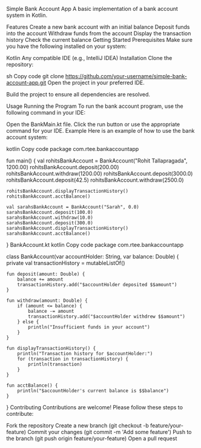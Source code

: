 Simple Bank Account App
A basic implementation of a bank account system in Kotlin.

Features
Create a new bank account with an initial balance
Deposit funds into the account
Withdraw funds from the account
Display the transaction history
Check the current balance
Getting Started
Prerequisites
Make sure you have the following installed on your system:

Kotlin
Any compatible IDE (e.g., IntelliJ IDEA)
Installation
Clone the repository:

sh
Copy code
git clone https://github.com/your-username/simple-bank-account-app.git
Open the project in your preferred IDE.

Build the project to ensure all dependencies are resolved.

Usage
Running the Program
To run the bank account program, use the following command in your IDE:

Open the BankMain.kt file.
Click the run button or use the appropriate command for your IDE.
Example
Here is an example of how to use the bank account system:

kotlin
Copy code
package com.rtee.bankaccountapp

fun main() {
    val rohitsBankAccount = BankAccount("Rohit Tallapragada", 1200.00)
    rohitsBankAccount.deposit(200.00)
    rohitsBankAccount.withdraw(1200.00)
    rohitsBankAccount.deposit(3000.0)
    rohitsBankAccount.deposit(42.5)
    rohitsBankAccount.withdraw(2500.0)

    rohitsBankAccount.displayTransactionHistory()
    rohitsBankAccount.acctBalance()

    val sarahsBankAccount = BankAccount("Sarah", 0.0)
    sarahsBankAccount.deposit(100.0)
    sarahsBankAccount.withdraw(10.0)
    sarahsBankAccount.deposit(300.0)
    sarahsBankAccount.displayTransactionHistory()
    sarahsBankAccount.acctBalance()
}
BankAccount.kt
kotlin
Copy code
package com.rtee.bankaccountapp

class BankAccount(var accountHolder: String, var balance: Double) {
    private val transactionHistory = mutableListOf<String>()

    fun deposit(amount: Double) {
        balance += amount
        transactionHistory.add("$accountHolder deposited $$amount")
    }

    fun withdraw(amount: Double) {
        if (amount <= balance) {
            balance -= amount
            transactionHistory.add("$accountHolder withdrew $$amount")
        } else {
            println("Insufficient funds in your account")
        }
    }

    fun displayTransactionHistory() {
        println("Transaction history for $accountHolder:")
        for (transaction in transactionHistory) {
            println(transaction)
        }
    }

    fun acctBalance() {
        println("$accountHolder's current balance is $$balance")
    }
}
Contributing
Contributions are welcome! Please follow these steps to contribute:

Fork the repository
Create a new branch (git checkout -b feature/your-feature)
Commit your changes (git commit -m 'Add some feature')
Push to the branch (git push origin feature/your-feature)
Open a pull request
